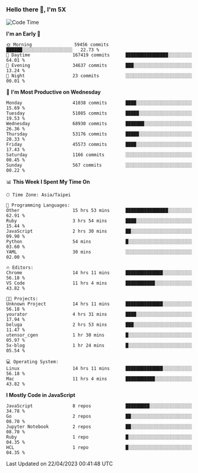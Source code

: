 ### Hello there 👋, I'm 5X

<!--
**jack482653/jack482653** is a ✨ _special_ ✨ repository because its `README.md` (this file) appears on your GitHub profile.

Here are some ideas to get you started:

- 🔭 I’m currently working on ...
- 🌱 I’m currently learning ...
- 👯 I’m looking to collaborate on ...
- 🤔 I’m looking for help with ...
- 💬 Ask me about ...
- 📫 How to reach me: ...
- 😄 Pronouns: ...
- ⚡ Fun fact: ...
-->

<!--START_SECTION:waka-->
![Code Time](http://img.shields.io/badge/Code%20Time-80%20hrs%2036%20mins-blue)

**I'm an Early 🐤** 

```text
🌞 Morning                59456 commits       ██████░░░░░░░░░░░░░░░░░░░   22.73 % 
🌆 Daytime                167419 commits      ████████████████░░░░░░░░░   64.01 % 
🌃 Evening                34637 commits       ███░░░░░░░░░░░░░░░░░░░░░░   13.24 % 
🌙 Night                  23 commits          ░░░░░░░░░░░░░░░░░░░░░░░░░   00.01 % 
```
📅 **I'm Most Productive on Wednesday** 

```text
Monday                   41038 commits       ████░░░░░░░░░░░░░░░░░░░░░   15.69 % 
Tuesday                  51085 commits       █████░░░░░░░░░░░░░░░░░░░░   19.53 % 
Wednesday                68930 commits       ███████░░░░░░░░░░░░░░░░░░   26.36 % 
Thursday                 53176 commits       █████░░░░░░░░░░░░░░░░░░░░   20.33 % 
Friday                   45573 commits       ████░░░░░░░░░░░░░░░░░░░░░   17.43 % 
Saturday                 1166 commits        ░░░░░░░░░░░░░░░░░░░░░░░░░   00.45 % 
Sunday                   567 commits         ░░░░░░░░░░░░░░░░░░░░░░░░░   00.22 % 
```


📊 **This Week I Spent My Time On** 

```text
🕑︎ Time Zone: Asia/Taipei

💬 Programming Languages: 
Other                    15 hrs 53 mins      ████████████████░░░░░░░░░   62.91 % 
Ruby                     3 hrs 54 mins       ████░░░░░░░░░░░░░░░░░░░░░   15.44 % 
JavaScript               2 hrs 30 mins       ██░░░░░░░░░░░░░░░░░░░░░░░   09.90 % 
Python                   54 mins             █░░░░░░░░░░░░░░░░░░░░░░░░   03.60 % 
YAML                     30 mins             ░░░░░░░░░░░░░░░░░░░░░░░░░   02.00 % 

🔥 Editors: 
Chrome                   14 hrs 11 mins      ██████████████░░░░░░░░░░░   56.18 % 
VS Code                  11 hrs 4 mins       ███████████░░░░░░░░░░░░░░   43.82 % 

🐱‍💻 Projects: 
Unknown Project          14 hrs 11 mins      ██████████████░░░░░░░░░░░   56.18 % 
yourator                 4 hrs 31 mins       ████░░░░░░░░░░░░░░░░░░░░░   17.94 % 
beluga                   2 hrs 53 mins       ███░░░░░░░░░░░░░░░░░░░░░░   11.47 % 
utensor_cgen             1 hr 30 mins        █░░░░░░░░░░░░░░░░░░░░░░░░   05.97 % 
5x-blog                  1 hr 24 mins        █░░░░░░░░░░░░░░░░░░░░░░░░   05.54 % 

💻 Operating System: 
Linux                    14 hrs 11 mins      ██████████████░░░░░░░░░░░   56.18 % 
Mac                      11 hrs 4 mins       ███████████░░░░░░░░░░░░░░   43.82 % 
```

**I Mostly Code in JavaScript** 

```text
JavaScript               8 repos             █████████░░░░░░░░░░░░░░░░   34.78 % 
Go                       2 repos             ██░░░░░░░░░░░░░░░░░░░░░░░   08.70 % 
Jupyter Notebook         2 repos             ██░░░░░░░░░░░░░░░░░░░░░░░   08.70 % 
Ruby                     1 repo              █░░░░░░░░░░░░░░░░░░░░░░░░   04.35 % 
HCL                      1 repo              █░░░░░░░░░░░░░░░░░░░░░░░░   04.35 % 
```




 Last Updated on 22/04/2023 00:41:48 UTC
<!--END_SECTION:waka-->

